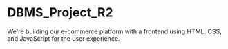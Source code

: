 # DBMS_Project_R2
We're building our e-commerce platform with a frontend using HTML, CSS, and JavaScript for the user experience. 
